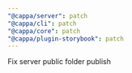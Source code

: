 ```yaml
---
"@cappa/server": patch
"@cappa/cli": patch
"@cappa/core": patch
"@cappa/plugin-storybook": patch
---
```


Fix server public folder publish
